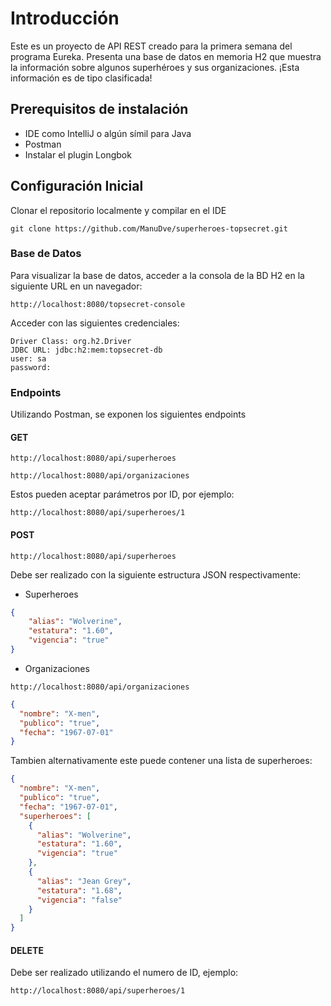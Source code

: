 # Introducción

Este es un proyecto de API REST creado para la primera semana del programa Eureka. Presenta una base de datos en memoria H2 que muestra la información sobre algunos superhéroes y sus organizaciones. ¡Esta información es de tipo clasificada!

## Prerequisitos de instalación

* IDE como IntelliJ o algún símil para Java
* Postman
* Instalar el plugin Longbok

## Configuración Inicial
Clonar el repositorio localmente y compilar en el IDE
```
git clone https://github.com/ManuDve/superheroes-topsecret.git
```
### Base de Datos
Para visualizar la base de datos, acceder a la consola de la BD H2 en la siguiente URL en un navegador:
```
http://localhost:8080/topsecret-console
```
Acceder con las siguientes credenciales:
```
Driver Class: org.h2.Driver
JDBC URL: jdbc:h2:mem:topsecret-db
user: sa
password: 
```
### Endpoints
Utilizando Postman, se exponen los siguientes endpoints

#### GET
```
http://localhost:8080/api/superheroes
```
```
http://localhost:8080/api/organizaciones
```

Estos pueden aceptar parámetros por ID, por ejemplo:
```
http://localhost:8080/api/superheroes/1
```
#### POST

```
http://localhost:8080/api/superheroes
```

Debe ser realizado con la siguiente estructura JSON respectivamente:
* Superheroes
```json
{
    "alias": "Wolverine",
    "estatura": "1.60",
    "vigencia": "true"
}
```
* Organizaciones
```
http://localhost:8080/api/organizaciones
```
```json
{
  "nombre": "X-men",
  "publico": "true",
  "fecha": "1967-07-01"
}
```
Tambien alternativamente este puede contener una lista de superheroes:
```json
{
  "nombre": "X-men",
  "publico": "true",
  "fecha": "1967-07-01",
  "superheroes": [
    {
      "alias": "Wolverine",
      "estatura": "1.60",
      "vigencia": "true"
    },
    {
      "alias": "Jean Grey",
      "estatura": "1.68",
      "vigencia": "false"
    }
  ]
}
```

#### DELETE
Debe ser realizado utilizando el numero de ID, ejemplo:
```
http://localhost:8080/api/superheroes/1
```